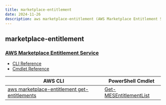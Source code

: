 ```yaml
---
title: marketplace-entitlement
date: 2024-11-26
description: aws marketplace-entitlement (AWS Marketplace Entitlement Service) command/cmdlet list.
---
```


## marketplace-entitlement

### [AWS Marketplace Entitlement Service](https://aws.amazon.com/marketplace/)

* [CLI Reference](https://awscli.amazonaws.com/v2/documentation/api/latest/reference/marketplace-entitlement/index.html)
* [Cmdlet Reference](https://docs.aws.amazon.com/powershell/latest/reference/items/AWS_Marketplace_Entitlement_Service_cmdlets.html)

|AWS CLI|PowerShell Cmdlet|
|----|----|
|[aws marketplace-entitlement get-entitlements](https://awscli.amazonaws.com/v2/documentation/api/latest/reference/marketplace-entitlement/get-entitlements.html)|[Get-MESEntitlementList](https://docs.aws.amazon.com/powershell/latest/reference/items/Get-MESEntitlementList.html)|

